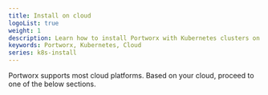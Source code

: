 ```yaml
---
title: Install on cloud
logoList: true
weight: 1
description: Learn how to install Portworx with Kubernetes clusters on cloud
keywords: Portworx, Kubernetes, Cloud
series: k8s-install
---
```


Portworx supports most cloud platforms. Based on your cloud, proceed to one of the below sections.
